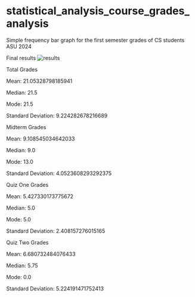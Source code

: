 # statistical_analysis_course_grades_analysis
Simple frequency bar graph for the first semester grades of CS students ASU 2024


Final results
![results](https://user-images.githubusercontent.com/77980007/147713130-ca7f7d30-77d0-44dd-ab32-71a60b092ad2.png)


Total Grades

Mean: 21.05328798185941

Median: 21.5

Mode: 21.5

Standard Deviation: 9.224282678216689





Midterm Grades

Mean: 9.108545034642033

Median: 9.0

Mode: 13.0

Standard Deviation: 4.0523608293292375





Quiz One Grades

Mean: 5.427330173775672

Median: 5.0

Mode: 5.0

Standard Deviation: 2.408157276015165





Quiz Two Grades

Mean: 6.680732484076433

Median: 5.75

Mode: 0.0

Standard Deviation: 5.224191471752413

